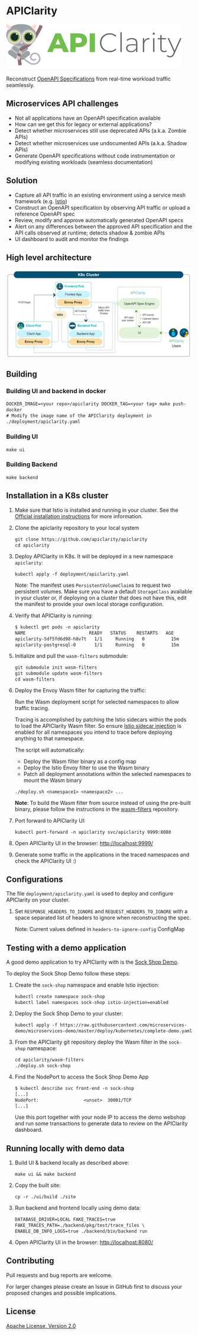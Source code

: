 # APIClarity

![APIClarity](API_clarity.svg "APIClarity")

Reconstruct [OpenAPI Specifications](https://spec.openapis.org/oas/latest.html)
from real-time workload traffic seamlessly.

## Microservices API challenges

- Not all applications have an OpenAPI specification available
- How can we get this for legacy or external applications?
- Detect whether microservices still use deprecated APIs (a.k.a. Zombie APIs)
- Detect whether microservices use undocumented APIs (a.k.a. Shadow APIs)
- Generate OpenAPI specifications without code instrumentation or
  modifying existing workloads (seamless documentation)

## Solution

- Capture all API traffic in an existing environment using a service mesh
  framework (e.g. [Istio](https://istio.io/))
- Construct an OpenAPI specification by observing API traffic or upload a
  reference OpenAPI spec
- Review, modify and approve automatically generated OpenAPI specs
- Alert on any differences between the approved API specification and the API
  calls observed at runtime; detects shadow & zombie APIs
- UI dashboard to audit and monitor the findings

## High level architecture

![High level architecture](diagram.jpg "High level architecture")

## Building

### Building UI and backend in docker

```shell
DOCKER_IMAGE=<your repo>/apiclarity DOCKER_TAG=<your tag> make push-docker
# Modify the image name of the APIClarity deployment in ./deployment/apiclarity.yaml
```

### Building UI

```shell
make ui
```

### Building Backend

```shell
make backend
```

## Installation in a K8s cluster

1. Make sure that Istio is installed and running in your cluster.
   See the [Official installation instructions](https://istio.io/latest/docs/setup/getting-started/#install)
   for more information.

2. Clone the apiclarity repository to your local system

   ```shell
   git clone https://github.com/apiclarity/apiclarity
   cd apiclarity
   ```

3. Deploy APIClarity in K8s. It will be deployed in a new namespace `apiclarity`:

   ```shell
   kubectl apply -f deployment/apiclarity.yaml
   ```

   Note: The manifest uses `PersistentVolumeClaim`s to request two persistent
   volumes. Make sure you have a default `StorageClass` available in your
   cluster or, if deploying on a cluster that does not have this, edit the
   manifest to provide your own local storage configuration.
4. Verify that APIClarity is running:

   ```shell
   $ kubectl get pods -n apiclarity
   NAME                        READY   STATUS    RESTARTS   AGE
   apiclarity-5df5fd6d98-h8v7t   1/1     Running   0          15m
   apiclarity-postgresql-0       1/1     Running   0          15m
   ```

5. Initialize and pull the `wasm-filters` submodule:

   ```shell
   git submodule init wasm-filters
   git submodule update wasm-filters
   cd wasm-filters
   ```

6. Deploy the Envoy Wasm filter for capturing the traffic:

   Run the Wasm deployment script for selected namespaces to allow traffic
   tracing.

   Tracing is accomplished by patching the Istio sidecars within the pods
   to load the APIClarity Wasm filter. So ensure [Istio sidecar injection](https://istio.io/latest/docs/setup/additional-setup/sidecar-injection/)
   is enabled for all namespaces you intend to trace before deploying anything
   to that namespace.

   The script will automatically:
   - Deploy the Wasm filter binary as a config map
   - Deploy the Istio Envoy filter to use the Wasm binary
   - Patch all deployment annotations within the selected namespaces to mount
     the Wasm binary

   ```shell
   ./deploy.sh <namespace1> <namespace2> ...
   ```

   **Note**:
   To build the Wasm filter from source instead of using the pre-built binary,
   please follow the instructions in the [wasm-filters](https://github.com/apiclarity/wasm-filters)
   repository.
7. Port forward to APIClarity UI:

   ```shell
   kubectl port-forward -n apiclarity svc/apiclarity 9999:8080
   ```

8. Open APIClarity UI in the browser: <http://localhost:9999/>
9. Generate some traffic in the applications in the traced namespaces and check
   the APIClarity UI :)

## Configurations

The file `deployment/apiclarity.yaml` is used to deploy and configure APIClarity on your cluster.

1. Set `RESPONSE_HEADERS_TO_IGNORE` and `REQUEST_HEADERS_TO_IGNORE` with a space separated list of headers to ignore when reconstructing the spec.

    Note: Current values defined in `headers-to-ignore-config` ConfigMap

## Testing with a demo application

A good demo application to try APIClarity with is the [Sock Shop Demo](https://microservices-demo.github.io/).

To deploy the Sock Shop Demo follow these steps:

1. Create the `sock-shop` namespace and enable Istio injection:

   ```shell
   kubectl create namespace sock-shop
   kubectl label namespaces sock-shop istio-injection=enabled
   ```

2. Deploy the Sock Shop Demo to your cluster:

   ```shell
   kubectl apply -f https://raw.githubusercontent.com/microservices-demo/microservices-demo/master/deploy/kubernetes/complete-demo.yaml
   ```

3. From the APIClarity git repository deploy the Wasm filter in the `sock-shop`
   namespace:

   ```shell
   cd apiclarity/wasm-filters
   ./deploy.sh sock-shop
   ```

4. Find the NodePort to access the Sock Shop Demo App

   ```shell
   $ kubectl describe svc front-end -n sock-shop
   [...]
   NodePort:                 <unset>  30001/TCP
   [...]
   ```

   Use this port together with your node IP to access the demo webshop and run
   some transactions to generate data to review on the APIClarity dashboard.

## Running locally with demo data

1. Build UI & backend locally as described above:

   ```shell
   make ui && make backend
   ```

2. Copy the built site:

   ```shell
   cp -r ./ui/build ./site
   ```

3. Run backend and frontend locally using demo data:

   ```shell
   DATABASE_DRIVER=LOCAL FAKE_TRACES=true FAKE_TRACES_PATH=./backend/pkg/test/trace_files \
   ENABLE_DB_INFO_LOGS=true ./backend/bin/backend run
   ```

4. Open APIClarity UI in the browser: <http://localhost:8080/>

## Contributing

Pull requests and bug reports are welcome.

For larger changes please create an Issue in GitHub first to discuss your
proposed changes and possible implications.

## License

[Apache License, Version 2.0](https://www.apache.org/licenses/LICENSE-2.0)
